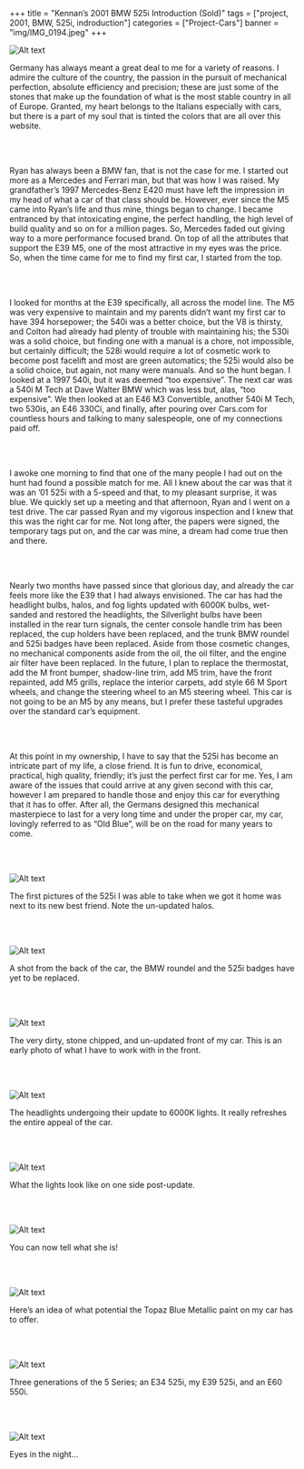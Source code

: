 +++
title = "Kennan’s 2001 BMW 525i Introduction (Sold)"
tags = ["project, 2001, BMW, 525i, indroduction"]
categories = ["Project-Cars"]
banner = "img/IMG_0194.jpeg"
+++

![Alt text](https://e39source.com/wp-content/uploads/2013/04/IMG_0194.jpg)

Germany has always meant a great deal to me for a variety of reasons. I admire the culture of the country, the passion in the pursuit of mechanical perfection, absolute efficiency and precision; these are just some of the stones that make up the foundation of what is the most stable country in all of Europe. Granted, my heart belongs to the Italians especially with cars, but there is a part of my soul that is tinted the colors that are all over this website.

&nbsp;<br/><br/>

Ryan has always been a BMW fan, that is not the case for me. I started out more as a Mercedes and Ferrari man, but that was how I was raised. My grandfather’s 1997 Mercedes-Benz E420 must have left the impression in my head of what a car of that class should be. However, ever since the M5 came into Ryan’s life and thus mine, things began to change. I became entranced by that intoxicating engine, the perfect handling, the high level of build quality and so on for a million pages. So, Mercedes faded out giving way to a more performance focused brand.  On top of all the attributes that support the E39 M5, one of the most attractive in my eyes was the price. So, when the time came for me to find my first car, I started from the top.

&nbsp;<br/><br/>

I looked for months at the E39 specifically, all across the model line. The M5 was very expensive to maintain and my parents didn’t want my first car to have 394 horsepower; the 540i was a better choice, but the V8 is thirsty, and Colton had already had plenty of trouble with maintaining his; the 530i was a solid choice, but finding one with a manual is a chore, not impossible, but certainly difficult; the 528i would require a lot of cosmetic work to become post facelift and most are green automatics; the 525i would also be a solid choice, but again, not many were manuals. And so the hunt began. I looked at a 1997 540i, but it was deemed “too expensive”. The next car was a 540i M Tech at Dave Walter BMW which was less but, alas, “too expensive”. We then looked at an E46 M3 Convertible,  another 540i M Tech, two 530is, an E46 330Ci, and finally, after pouring over Cars.com for countless hours and talking to many salespeople, one of my connections paid off.

&nbsp;<br/><br/>

I awoke one morning to find that one of the many people I had out on the hunt had found a possible match for me. All I knew about the car was that it was an ’01 525i with a 5-speed and that, to my pleasant surprise, it was blue. We quickly set up a meeting and that afternoon, Ryan and I went on a test drive. The car passed Ryan and my vigorous inspection and I knew that this was the right car for me. Not long after, the papers were signed, the temporary tags put on, and the car was mine, a dream had come true then and there.

&nbsp;<br/><br/>

Nearly two months have passed since that glorious day, and already the car feels more like the E39 that I had always envisioned. The car has had the headlight bulbs, halos, and fog lights updated with 6000K bulbs, wet-sanded and restored the headlights, the Silverlight bulbs have been installed in the rear turn signals, the center console handle trim has been replaced, the cup holders have been replaced, and the trunk BMW roundel and 525i badges have been replaced. Aside from those cosmetic changes, no mechanical components aside from the oil, the oil filter, and the engine air filter have been replaced. In the future, I plan to replace the thermostat, add the M front bumper, shadow-line trim, add M5 trim, have the front repainted, add M5 grills, replace the interior carpets, add style 66 M Sport wheels, and change the steering wheel to an M5 steering wheel. This car is not going to be an M5 by any means, but I prefer these tasteful upgrades over the standard car’s equipment.

&nbsp;<br/><br/>

At this point in my ownership, I have to say that the 525i has become an intricate part of my life, a close friend. It is fun to drive, economical, practical, high quality, friendly; it’s just the perfect first car for me. Yes, I am aware of the issues that could arrive at any given second with this car, however I am prepared to handle those and enjoy this car for everything that it has to offer. After all, the Germans designed this mechanical masterpiece to last for a very long time and under the proper car, my car, lovingly referred to as “Old Blue”, will be on the road for many years to come.

&nbsp;<br/><br/>

![Alt text](https://e39source.com/wp-content/uploads/2013/04/IMG_0229.jpg)

The first pictures of the 525i I was able to take when we got it home was next to its new best friend. Note the un-updated halos.

&nbsp;<br/><br/>

![Alt text](https://e39source.com/wp-content/uploads/2013/04/IMG_0237.jpg)

A shot from the back of the car, the BMW roundel and the 525i badges have yet to be replaced.

&nbsp;<br/><br/>

![Alt text](https://e39source.com/wp-content/uploads/2013/04/IMG_0739.jpg)

The very dirty, stone chipped, and un-updated front of my car. This is an early photo of what I have to work with in the front.

&nbsp;<br/><br/>

![Alt text](https://e39source.com/wp-content/uploads/2013/04/IMG_0775.jpg)

The headlights undergoing their update to 6000K lights. It really refreshes the entire appeal of the car.

&nbsp;<br/><br/>

![Alt text](https://e39source.com/wp-content/uploads/2013/04/IMG_0781.jpg)

What the lights look like on one side post-update.

&nbsp;<br/><br/>

![Alt text](https://e39source.com/wp-content/uploads/2013/04/IMG_0812.jpg)

You can now tell what she is!

&nbsp;<br/><br/>

![Alt text](https://e39source.com/wp-content/uploads/2013/04/IMG_0869.jpg)

Here’s an idea of what potential the Topaz Blue Metallic paint on my car has to offer.

&nbsp;<br/><br/>

![Alt text](https://e39source.com/wp-content/uploads/2013/04/IMG_0880.jpg)

Three generations of the 5 Series; an E34 525i, my E39 525i, and an E60 550i.

&nbsp;<br/><br/>

![Alt text](https://e39source.com/wp-content/uploads/2013/04/IMG_0926.jpg)

Eyes in the night…

&nbsp;<br/><br/>